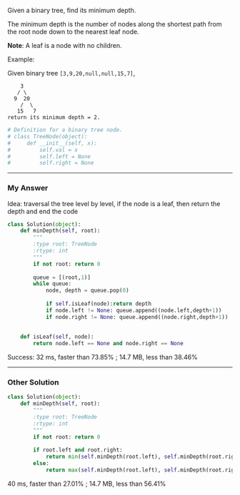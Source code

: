 Given a binary tree, find its minimum depth.

The minimum depth is the number of nodes along the shortest path from the root node down to the nearest leaf node.

**Note**: A leaf is a node with no children.

Example:

Given binary tree `[3,9,20,null,null,15,7]`,
```
    3
   / \
  9  20
    /  \
   15   7
return its minimum depth = 2.
```

```Python
# Definition for a binary tree node.
# class TreeNode(object):
#     def __init__(self, x):
#         self.val = x
#         self.left = None
#         self.right = None
```

---
### My Answer
Idea: traversal the tree level by level, if the node is a leaf, then return the depth and end the code
```Python
class Solution(object):
    def minDepth(self, root):
        """
        :type root: TreeNode
        :rtype: int
        """
        if not root: return 0
        
        queue = [(root,1)]
        while queue:
            node, depth = queue.pop(0)
            
            if self.isLeaf(node):return depth
            if node.left != None: queue.append((node.left,depth+1))
            if node.right != None: queue.append((node.right,depth+1))
                
    
    def isLeaf(self, node):
        return node.left == None and node.right == None
```        
Success: 32 ms, faster than 73.85%  ; 14.7 MB, less than 38.46%     

---
### Other Solution
```Python
class Solution(object):
    def minDepth(self, root):
        """
        :type root: TreeNode
        :rtype: int
        """
        if not root: return 0
        
        if root.left and root.right:
            return min(self.minDepth(root.left), self.minDepth(root.right)) + 1
        else:
            return max(self.minDepth(root.left), self.minDepth(root.right)) + 1
```            
40 ms, faster than 27.01% ; 14.7 MB, less than 56.41%            

